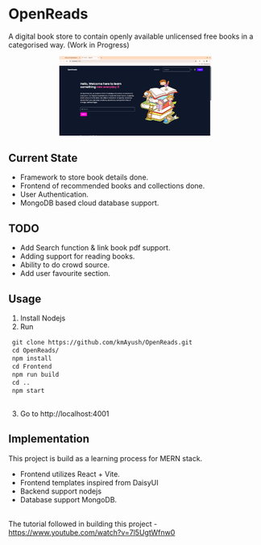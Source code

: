 # OpenReads

A digital book store to contain openly available unlicensed free books in a categorised way. (Work in Progress)
<div align="center">
<picture>
  <source media="(prefers-color-scheme: light)" srcset="./Backend/Images/screen_light.png">
  <img style="align-content:center" alt="tiny corp logo" src="./Backend/Images/screen_dark.png" width="60%" height="60%">
</picture>
</div>

Current State
-----
* Framework to store book details done.
* Frontend of recommended books and collections done.
* User Authentication.
* MongoDB based cloud database support.

TODO
-----
* Add Search function & link book pdf support.
* Adding support for reading books.
* Ability to do crowd source.
* Add user favourite section.


Usage
-----
1. Install Nodejs
2. Run 
```
 git clone https://github.com/kmAyush/OpenReads.git
 cd OpenReads/
 npm install
 cd Frontend
 npm run build
 cd ..
 npm start
 
```
3. Go to http://localhost:4001

Implementation
-----
This project is build as a learning process for MERN stack.

* Frontend utilizes React + Vite. 
* Frontend templates inspired from DaisyUI
* Backend support nodejs
* Database support MongoDB.
<br/><br/>

The tutorial followed in building this project - <br> 
https://www.youtube.com/watch?v=7l5UgtWfnw0